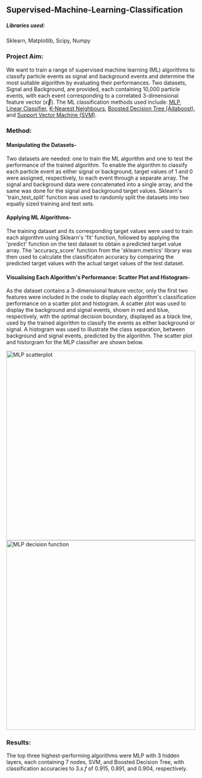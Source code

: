 ## Supervised-Machine-Learning-Classification

##### Libraries used: 
Sklearn, Matplotlib, Scipy, Numpy


### Project Aim: 

We want to train a range of supervised machine learning (ML) algorithms to classify particle events as signal and background events and determine the most suitable algorithm by evaluating their performances. 
Two datasets, Signal and Background, are provided, each containing 10,000 particle events, with each event corresponding to a correlated 3-dimensional feature vector ($\vec{x}$). 
The ML classification methods used include: [MLP](https://github.com/Mayap2803/Supervised-Machine-Learning--Classification/blob/main/MLP%20classifier.ipynb), [Linear Classifier](https://github.com/Mayap2803/Supervised-Machine-Learning--Classification/blob/main/Linear_classifier.ipynb), [K-Nearest Neighbours](https://github.com/Mayap2803/Supervised-Machine-Learning--Classification/blob/main/K_Nearest_Neighbour_Classifier.ipynb), [Boosted Decision Tree (Adaboost)](https://github.com/Mayap2803/Supervised-Machine-Learning--Classification/blob/main/Boosted_decision_tree_classifier.ipynb), and [Support Vector Machine (SVM)](https://github.com/Mayap2803/Supervised-Machine-Learning--Classification/blob/main/Support_vector_machine_classifier.ipynb).



### Method:

#### Manipulating the Datasets-
Two datasets are needed: one to train the ML algorithm and one to test the performance of the trained algorithm. 
To enable the algorithm to classify each particle event as either signal or background, target values of 1 and 0 were assigned, respectively, to each event through a separate array. 
The signal and background data were concatenated into a single array, and the same was done for the signal and background target values. 
Sklearn's 'train_test_split' function was used to randomly split the datasets into two equally sized training and test sets. 


#### Applying ML Algorithms-
The training dataset and its corresponding target values were used to train each algorithm using Sklearn's 'fit' function, followed by applying the 'predict' function on the test dataset to obtain a predicted target value array. 
The 'accuracy_score' function from the 'sklearn.metrics' library was then used to calculate the classificaton accuracy by comparing the predicted target values with the actual target values of the test dataset.


#### Visualising Each Algorithm's Performance: Scatter Plot and Histogram-
As the dataset contains a 3-dimensional feature vector, only the first two features were included in the code to display each algorithm's classification performance on a scatter plot and histogram. 
A scatter plot was used to display the background and signal events, shown in red and blue, respectively, with the optimal decision boundary, displayed as a black line, used by the trained algorithm to classify the events as either background or signal.
A histogram was used to illustrate the class separation, between background and signal events, predicted by the algorithm. The scatter plot and historgram for the MLP classifier are shown below.

<img src="https://github.com/user-attachments/assets/f532cdf2-ba35-42c5-9c49-9eb59266953a" alt="MLP scatterplot" width="500" height="500">
<img src="https://github.com/user-attachments/assets/8aeb7a40-b424-447c-98ed-2c73fecd5c29" alt="MLP decision function" width="500" height="500">





### Results:

The top three highest-performing algorithms were MLP with 3 hidden layers, each containing 7 nodes, SVM, and Boosted Decision Tree, with classification accuracies to $3.s.f$ of $0.915$, $0.891$, and $0.904$, respectively. 
